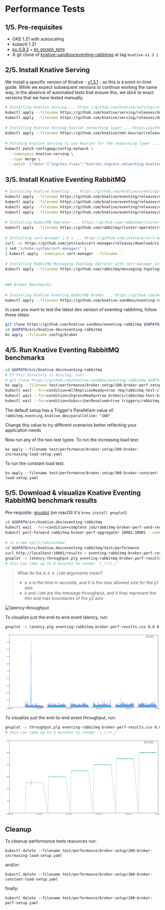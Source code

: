 # Performance Tests

## 1/5. Pre-requisites

- GKE 1.21 with autoscaling
- kubectl 1.21
- [ko 0.9.3](https://github.com/google/ko/releases/tag/v0.9.3) + [`KO_DOCKER_REPO`](https://github.com/knative/eventing/blob/main/DEVELOPMENT.md#setup-your-environment)
- A git clone of [knative-sandbox/eventing-rabbitmq](https://github.com/knative-sandbox/eventing-rabbitmq) at tag `knative-v1.3.1`


## 2/5. Install Knative Serving

We install a specific version of Knative - [v1.3.1](https://github.com/knative/eventing/releases/tag/knative-v1.0.0) - as this is a point-in-time guide.
While we expect subsequent versions to continue working the same way, in the absence of automated tests that ensure this, we stick to exact versions that we have tested manually.

```sh
# Installing Knative Serving ... https://github.com/knative/serving/releases
kubectl apply --filename https://github.com/knative/serving/releases/download/knative-v1.3.1/serving-crds.yaml
kubectl apply --filename https://github.com/knative/serving/releases/download/knative-v1.3.1/serving-core.yaml

# Installing Knative Serving Kourier networking layer ... https://github.com/knative/net-kourier/releases
kubectl apply --filename https://github.com/knative/net-kourier/releases/download/knative-v1.3.1/kourier.yaml

# Patching Knative Serving to use Kourier for the networking layer ...
kubectl patch configmap/config-network \
  --namespace knative-serving \
  --type merge \
  --patch '{"data":{"ingress.class":"kourier.ingress.networking.knative.dev"}}'
```


## 3/5. Install Knative Eventing RabbitMQ

```sh
# Installing Knative Eventing ... https://github.com/knative/eventing/releases
kubectl apply --filename https://github.com/knative/eventing/releases/download/knative-v1.3.1/eventing-crds.yaml
kubectl apply --filename https://github.com/knative/eventing/releases/download/knative-v1.3.1/eventing-core.yaml
kubectl apply --filename https://github.com/knative/eventing/releases/download/knative-v1.3.1/in-memory-channel.yaml
kubectl apply --filename https://github.com/knative/eventing/releases/download/knative-v1.3.1/mt-channel-broker.yaml

# Installing RabbitMQ Operator ... https://github.com/rabbitmq/cluster-operator/releases
kubectl apply --filename https://github.com/rabbitmq/cluster-operator/releases/download/v1.12.1/cluster-operator.yml

# Installing cert-manager 1.5.x ... https://github.com/jetstack/cert-manager/releases
curl -sL https://github.com/jetstack/cert-manager/releases/download/v1.7.2/cert-manager.yaml \
| sed 's/kube-system/cert-manager/' \
| kubectl apply --namespace cert-manager --filename -

# Installing RabbitMQ Messaging Topology Operator with cert-manager integration ... https://github.com/rabbitmq/messaging-topology-operator/releases
kubectl apply --filename https://github.com/rabbitmq/messaging-topology-operator/releases/download/v1.5.0/messaging-topology-operator-with-certmanager.yaml


### Broker Benchmarks 

# Installing Knative Eventing RabbitMQ Broker ... https://github.com/knative-sandbox/eventing-rabbitmq/releases
kubectl apply --filename https://github.com/knative-sandbox/eventing-rabbitmq/releases/download/knative-v1.3.1/rabbitmq-broker.yaml
```

In case you want to test the latest dev version of eventing-rabbitmq, follow these steps:

```sh
git clone https://github.com/knative-sandbox/eventing-rabbitmq $GOPATH/src/knative.dev/eventing-rabbitmq
cd $GOPATH/src/knative-dev/eventing-rabbitmq
ko apply --filename config/broker
```

## 4/5. Run Knative Eventing RabbitMQ benchmarks

```sh
cd $GOPATH/src/knative.dev/eventing-rabbitmq
# If this directory is missing, run:
# git clone https://github.com/knative-sandbox/eventing-rabbitmq $GOPATH/src/knative.dev/eventing-rabbitmq
ko apply --filename test/performance/broker-setup/100-broker-perf-setup.yaml
kubectl wait --for=condition=AllReplicasReady=true rmq/rabbitmq-test-cluster --timeout=10m --namespace perf-eventing
kubectl wait --for=condition=IngressReady=true brokers/rabbitmq-test-broker --timeout=10m --namespace perf-eventing
kubectl wait --for=condition=SubscriberResolved=true triggers/rabbitmq-broker-perf --timeout=10m --namespace perf-eventing
```
The default setup has a Trigger's Parallelism value of:
`rabbitmq.eventing.knative.dev/parallelism: "100"`

Change this value to try different scenarios better reflecting your application needs

Now run any of the two test types.
To run the increasing load test:
```
ko apply --filename test/performance/broker-setup/200-broker-increasing-load-setup.yaml
```
To run the constant load test:
```
ko apply --filename test/performance/broker-setup/300-broker-constant-load-setup.yaml
```

## 5/5. Download & visualize Knative Eventing RabbitMQ benchmark results

Pre-requisite: [gnuplot](http://www.gnuplot.info/) (on macOS it's `brew install gnuplot`)

```sh
cd $GOPATH/src/knative.dev/eventing-rabbitmq
kubectl wait --for=condition=complete job/rabbitmq-broker-perf-send-receive --timeout=10m --namespace perf-eventing
kubectl port-forward rabbitmq-broker-perf-aggregator 10001:10001 --namespace perf-eventing

# in a new split/tab/window
cd $GOPATH/src/knative.dev/eventing-rabbitmq/test/performance
curl http://localhost:10001/results > eventing-rabbitmq-broker-perf-results.csv
gnuplot -c latency-throughput.plg eventing-rabbitmq-broker-perf-results.csv 0.8 0 1100
# this can take up to 5 minutes to render ¯\_(ツ)_/¯
```

> What do the `0.8 0 1100` arguments mean?
>
> * `0.8` is the time in seconds, and it is the max allowed size for the y1 axis
> * `0` and `1100` are the message throughput, and it they represent the min and max boundaries of the y2 axis

![latency-throughput](./results/release-v1.3/broker/increasing-load/prefetch-1-latency-throughput.png)

To visualize just the end-to-end event latency, run:

```sh
gnuplot -c latency.plg eventing-rabbitmq-broker-perf-results.csv 0.8 0 1500
```

![latency](./results/release-v1.3/broker/increasing-load/prefetch-100-latency.png)

To visualize just the end-to-end event throughput, run:

```sh
gnuplot -c throughput.plg eventing-rabbitmq-broker-perf-results.csv 0.8 0 1100
# this can take up to 5 minutes to render ¯\_(ツ)_/¯
```

![throughput](./results/release-v1.3/broker/increasing-load/prefetch-100-throughput.png)

## Cleanup

To cleanup performance tests resources run:
```
kubectl delete --filename test/performance/broker-setup/200-broker-increasing-load-setup.yaml
```
and/or:
```
kubectl delete --filename test/performance/broker-setup/300-broker-constant-load-setup.yaml
```
finally:
```
kubectl delete --filename test/performance/broker-setup/100-broker-perf-setup.yaml
```
